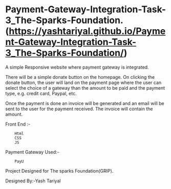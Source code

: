 # Payment-Gateway-Integration-Task-3_The-Sparks-Foundation.(https://yashtariyal.github.io/Payment-Gateway-Integration-Task-3_The-Sparks-Foundation/)
A simple Responsive website where payment gateway is integrated.

There will be a simple donate button on the homepage. On clicking the donate button,
the user will land on the payment page where the user can select the choice of a gateway 
than the amount to be paid and the payment type, e.g. credit card, Paypal, etc.

Once the payment is done an invoice will be generated and an email will be sent to the user
for the payment received. The invoice will contain the amount.

  
  Front End :-
        
        Html
        CSS
        JS


Payment Gateway Used:- 

        PayU
    
Project Designed for The sparks Foundation(GRIP).

Designed By:-Yash Tariyal
